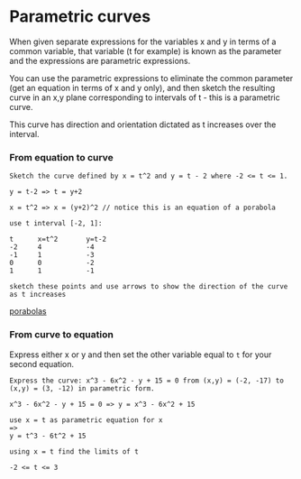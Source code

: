 # Parametric curves

When given separate expressions for the variables x and y in terms of a common variable,
that variable (t for example) is known as the parameter and the expressions are parametric expressions.

You can use the parametric expressions to eliminate the common parameter (get an equation in terms of x and y only),
and then sketch the resulting curve in an x,y plane corresponding to intervals of t - this is a parametric curve.

This curve has direction and orientation dictated as t increases over the interval.

### From equation to curve

```
Sketch the curve defined by x = t^2 and y = t - 2 where -2 <= t <= 1.

y = t-2 => t = y+2

x = t^2 => x = (y+2)^2 // notice this is an equation of a porabola

use t interval [-2, 1]:

t      x=t^2       y=t-2
-2     4           -4
-1     1           -3
0      0           -2
1      1           -1

sketch these points and use arrows to show the direction of the curve as t increases
```

[porabolas](../algebra/common-graphs.md)

### From curve to equation

Express either x or y and then set the other variable equal to `t` for your second equation.

```
Express the curve: x^3 - 6x^2 - y + 15 = 0 from (x,y) = (-2, -17) to (x,y) = (3, -12) in parametric form.

x^3 - 6x^2 - y + 15 = 0 => y = x^3 - 6x^2 + 15

use x = t as parametric equation for x
=>
y = t^3 - 6t^2 + 15

using x = t find the limits of t

-2 <= t <= 3
```
